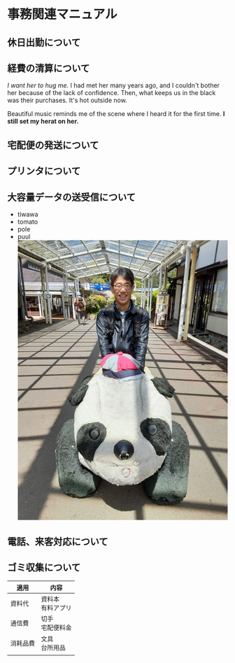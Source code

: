 # 事務関連マニュアル
## 休日出勤について
## 経費の清算について
 *I want her to hug me.* I had met her many years ago, and 
 I couldn't bother her because of the lack of confidence. 
 Then, what keeps us in the black was their purchases. 
 It's hot outside now. 

 Beautiful music reminds me of the scene where I heard 
 it for the first time. **I still set my herat on her.** 

## 宅配便の発送について
## プリンタについて
## 大容量データの送受信について
- tiwawa
- tomato
- pole
- puul
![パンダ](img/20230502_094810.jpg)


## 電話、来客対応について
## ゴミ収集について
|適用|内容
|--|--
|資料代　|資料本<br>有料アプリ
|通信費  |切手<br>宅配便料金
|消耗品費|文具<br>台所用品
|        |
